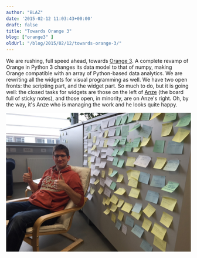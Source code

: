 ```yaml
---
author: "BLAZ"
date: '2015-02-12 11:03:43+00:00'
draft: false
title: "Towards Orange 3"
blog: ["orange3" ]
oldUrl: "/blog/2015/02/12/towards-orange-3/"
---
```


We are rushing, full speed ahead, towards [Orange 3](http://orange.biolab.si/orange3/). A complete revamp of Orange in Python 3 changes its data model to that of numpy, making Orange compatible with an array of Python-based data analytics. We are rewriting all the widgets for visual programming as well. We have two open fronts: the scripting part, and the widget part. So much to do, but it is going well: the closed tasks for widgets are those on the left of [Anze](http://www.fri.uni-lj.si/en/anze-staric/) (the board full of sticky notes), and those open, in minority, are on Anze's right. Oh, by the way, it's Anze who is managing the work and he looks quite happy.

![](anze-scrum-large.jpg)
